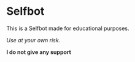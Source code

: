 # Selfbot
This is a Selfbot made for educational purposes.

*Use at your own risk.*

**I do not give any support**